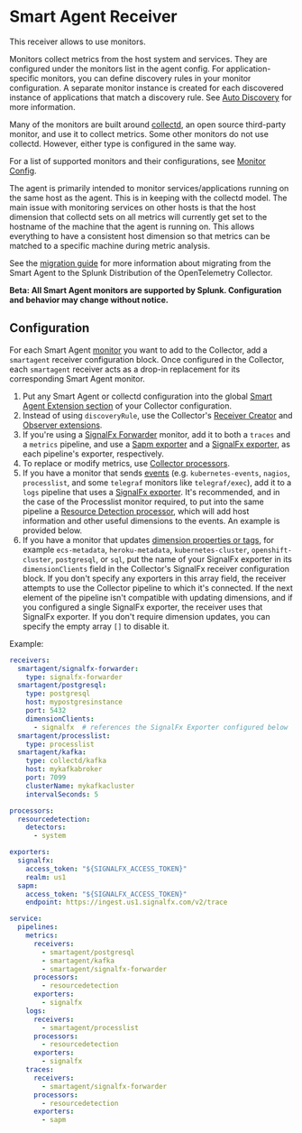 # Smart Agent Receiver

This receiver allows to use monitors.

Monitors collect metrics from the host system and services. They are configured under the monitors list in the agent config. For application-specific monitors, you can define discovery rules in your monitor configuration. A separate monitor instance is created for each discovered instance of applications that match a discovery rule. See [Auto Discovery](https://github.com/signalfx/signalfx-agent/blob/main/docs/auto-discovery.md) for more information.

Many of the monitors are built around [collectd](https://collectd.org/), an open source third-party monitor, and use it to collect metrics. Some other monitors do not use collectd. However, either type is configured in the same way.

For a list of supported monitors and their configurations, see [Monitor Config](https://github.com/signalfx/signalfx-agent/blob/main/docs/monitor-config.md).

The agent is primarily intended to monitor services/applications running on the same host as the agent. This is in keeping with the collectd model. The main issue with monitoring services on other hosts is that the host dimension that collectd sets on all metrics will currently get set to the hostname of the machine that the agent is running on. This allows everything to have a consistent host dimension so that metrics can be matched to a specific machine during metric analysis.

See the
[migration guide](https://docs.splunk.com/observability/en/gdi/opentelemetry/smart-agent/smart-agent-migration-to-otel-collector.html)
for more information about migrating from the Smart Agent to the Splunk Distribution of the OpenTelemetry Collector.

**Beta: All Smart Agent monitors are supported by Splunk. Configuration and behavior may change without notice.**

## Configuration

For each Smart Agent 
[monitor](https://github.com/signalfx/signalfx-agent/blob/main/docs/monitor-config.md)
you want to add to the Collector, add a `smartagent` receiver configuration block. Once configured in the Collector, each
`smartagent` receiver acts as a drop-in replacement for its corresponding Smart Agent monitor.

1. Put any Smart Agent or collectd configuration into the global
[Smart Agent Extension section](../../extension/smartagentextension/README.md)
of your Collector configuration.
1. Instead of using `discoveryRule`, use the Collector's
[Receiver Creator](https://github.com/open-telemetry/opentelemetry-collector-contrib/blob/main/receiver/receivercreator/README.md)
and [Observer extensions](https://github.com/open-telemetry/opentelemetry-collector-contrib/tree/main/extension/observer/README.md).
1. If you're using a [SignalFx Forwarder](https://github.com/signalfx/signalfx-agent/blob/main/docs/monitors/signalfx-forwarder.md)
monitor, add it to both a `traces` and a `metrics` pipeline, and use a
[Sapm exporter](https://github.com/open-telemetry/opentelemetry-collector-contrib/blob/main/exporter/sapmexporter/README.md)
and a 
[SignalFx exporter](https://github.com/open-telemetry/opentelemetry-collector-contrib/blob/main/exporter/signalfxexporter/README.md),
as each pipeline's exporter, respectively.
1. To replace or modify metrics, use
[Collector processors](https://github.com/open-telemetry/opentelemetry-collector/blob/main/processor/README.md).
1. If you have a monitor that sends [events](https://dev.splunk.com/observability/docs/datamodel/custom_events) (e.g. `kubernetes-events`,
`nagios`, `processlist`, and some `telegraf` monitors like `telegraf/exec`), add it to a `logs` pipeline that uses a
[SignalFx exporter](https://github.com/open-telemetry/opentelemetry-collector-contrib/blob/main/exporter/signalfxexporter/README.md).
It's recommended, and in the case of the Processlist monitor required, to put into the same pipeline a
[Resource Detection processor](https://github.com/open-telemetry/opentelemetry-collector-contrib/blob/main/processor/resourcedetectionprocessor/README.md),
which will add host information and other useful dimensions to the events. An example is provided below.
1. If you have a monitor that updates [dimension properties or tags](https://dev.splunk.com/observability/docs/datamodel/metrics_metadata), for example `ecs-metadata`, `heroku-metadata`, `kubernetes-cluster`, `openshift-cluster`, `postgresql`, or `sql`, put the name of
your SignalFx exporter in its `dimensionClients` field in the Collector's SignalFx receiver configuration block.
If you don't specify any exporters in this array field, the receiver attempts to use the Collector pipeline to which it's connected. If
the next element of the pipeline isn't compatible with updating dimensions, and if you configured a single SignalFx exporter,
the receiver uses that SignalFx exporter. If you don't require dimension updates, you can specify the empty array `[]` to disable it.

Example:

```yaml
receivers:
  smartagent/signalfx-forwarder:
    type: signalfx-forwarder
  smartagent/postgresql:
    type: postgresql
    host: mypostgresinstance
    port: 5432
    dimensionClients:
      - signalfx  # references the SignalFx Exporter configured below
  smartagent/processlist:
    type: processlist
  smartagent/kafka:
    type: collectd/kafka
    host: mykafkabroker
    port: 7099
    clusterName: mykafkacluster
    intervalSeconds: 5

processors:
  resourcedetection:
    detectors:
      - system

exporters:
  signalfx:
    access_token: "${SIGNALFX_ACCESS_TOKEN}"
    realm: us1
  sapm:
    access_token: "${SIGNALFX_ACCESS_TOKEN}"
    endpoint: https://ingest.us1.signalfx.com/v2/trace

service:
  pipelines:
    metrics:
      receivers:
        - smartagent/postgresql
        - smartagent/kafka
        - smartagent/signalfx-forwarder
      processors:
        - resourcedetection
      exporters:
        - signalfx
    logs:
      receivers:
        - smartagent/processlist
      processors:
        - resourcedetection
      exporters:
        - signalfx
    traces:
      receivers:
        - smartagent/signalfx-forwarder
      processors:
        - resourcedetection
      exporters:
        - sapm
```
